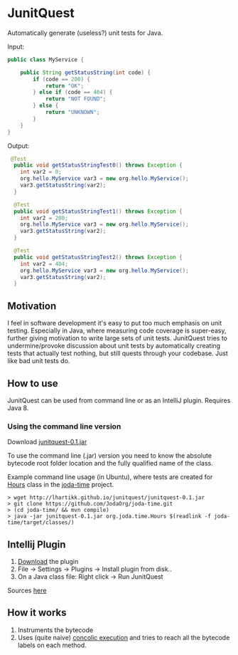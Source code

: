 # JunitQuest

Automatically generate (useless?) unit tests for Java.

Input:
```java
public class MyService {

    public String getStatusString(int code) {
        if (code == 200) {
            return "OK";
        } else if (code == 404) {
            return "NOT FOUND";
        } else {
            return "UNKNOWN";
        }
    }
}
```

Output:
```java
 @Test
  public void getStatusStringTest0() throws Exception {    
    int var2 = 0;        
    org.hello.MyService var3 = new org.hello.MyService();
    var3.getStatusString(var2);
  }

  @Test
  public void getStatusStringTest1() throws Exception {    
    int var2 = 200;        
    org.hello.MyService var3 = new org.hello.MyService();
    var3.getStatusString(var2);
  }

  @Test
  public void getStatusStringTest2() throws Exception {    
    int var2 = 404;        
    org.hello.MyService var3 = new org.hello.MyService();
    var3.getStatusString(var2);
  }
```


## Motivation

I feel in software development it's easy to put too much emphasis on unit testing. Especially in Java, where measuring code coverage is super-easy, further giving motivation to write large sets of unit tests. JunitQuest tries to undermine/provoke discussion about unit tests by automatically creating tests that actually test nothing, but still quests through your codebase. Just like bad unit tests do.

## How to use
JunitQuest can be used from command line or as an IntelliJ plugin. Requires Java 8.


### Using the command line version
Download [junitquest-0.1.jar](http://lhartikk.github.io/junitquest/junitquest-0.1.jar "junitquest-0.1.jar")

To use the command line (.jar) version you need to know the absolute bytecode root folder location and the fully qualified name of the class.

Example command line usage (in Ubuntu), where tests are created for [Hours](https://github.com/JodaOrg/joda-time/blob/master/src/main/java/org/joda/time/Hours.java "Hours.java") class in the [joda-time](https://github.com/JodaOrg/joda-time "joda-time") project.

    > wget http://lhartikk.github.io/junitquest/junitquest-0.1.jar
    > git clone https://github.com/JodaOrg/joda-time.git 
    > (cd joda-time/ && mvn compile)
    > java -jar junitquest-0.1.jar org.joda.time.Hours $(readlink -f joda-time/target/classes/)

## Intellij Plugin
1. [Download](http://lhartikk.github.io/junitquest/JunitQuest-IntelliJ.zip) the plugin
2. File -> Settings -> Plugins -> Install plugin from disk..
3. On a Java class file: Right click -> Run JunitQuest

Sources [here](https://github.com/lhartikk/JunitQuest-IntelliJ)
## How it works

1. Instruments the bytecode
2. Uses (quite naive) [concolic execution](https://en.wikipedia.org/wiki/Concolic_testing "concolic exection") and tries to reach all the bytecode labels on each method.



